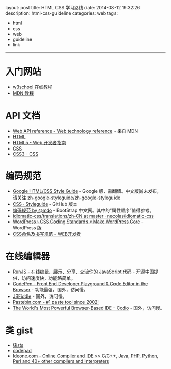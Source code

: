 layout: post
title: HTML CSS 学习路线
date: 2014-08-12 19:32:26
description: html-css-guideline
categories: web
tags:
- html
- css
- web
- guideline
- link
---
# 入门网站
* [w3school 在线教程](http://www.w3school.com.cn/)
* [MDN 教程](https://developer.mozilla.org/zh-CN/docs/Web/Tutorials)

# API 文档
* [Web API reference - Web technology reference](https://developer.mozilla.org/zh-CN/docs/Web/Reference/API) - 来自 MDN
* [HTML](https://developer.mozilla.org/zh-CN/docs/Web/HTML)
* [HTML5 - Web 开发者指南](https://developer.mozilla.org/zh-CN/docs/Web/Guide/HTML/HTML5)
* [CSS](https://developer.mozilla.org/zh-CN/docs/Web/CSS)
* [CSS3 - CSS](https://developer.mozilla.org/zh-CN/docs/Web/CSS/CSS3)

# 编码规范
* [Google HTML/CSS Style Guide](https://google-styleguide.googlecode.com/svn/trunk/htmlcssguide.xml) - Google 版，需翻墙。中文版尚未发布，请关注 [zh-google-styleguide/zh-google-styleguide][1]
* [CSS · Styleguide](https://github.com/styleguide/css) - GitHub 版本
* [编码规范 by @mdo](http://codeguide.bootcss.com/) - BootStrap 中文网。其中的“属性顺序”值得参考。
* [idiomatic-css/translations/zh-CN at master · necolas/idiomatic-css](https://github.com/necolas/idiomatic-css/tree/master/translations/zh-CN)
* [WordPress › CSS Coding Standards « Make WordPress Core](http://make.wordpress.org/core/handbook/coding-standards/css/) - WordPress 版
* [CSS命名及书写规范 - WEB开发者](http://www.admin10000.com/document/23.html)

# 在线编辑器
* [RunJS - 在线编辑、展示、分享、交流你的 JavaScript 代码](http://runjs.cn/) - 开源中国提供，访问速度快，功能略简单。
* [CodePen - Front End Developer Playground & Code Editor in the Browser](http://codepen.io/) - 功能最强，国外，访问慢。
* [JSFiddle](http://jsfiddle.net/) - 国外，访问慢。
* [Pastebin.com - #1 paste tool since 2002!](http://pastebin.com/)
* [The World's Most Powerful Browser-Based IDE - Codio](https://codio.com/) - 国外，访问慢。

# 类 gist
* [Gists](https://gist.github.com/)
* [codepad](http://codepad.org/)
* [Ideone.com - Online Compiler and IDE >> C/C++, Java, PHP, Python, Perl and 40+ other compilers and interpreters](http://ideone.com/)

[1]: https://github.com/zh-google-styleguide/zh-google-styleguide
